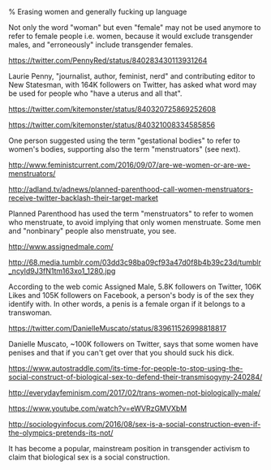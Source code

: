 % Erasing women and generally fucking up language

Not only the word "woman" but even "female" may not be used anymore to
refer to female people i.e. women, because it would exclude
transgender males, and "erroneously" include transgender females.

https://twitter.com/PennyRed/status/840283430113931264

Laurie Penny, "journalist, author, feminist, nerd" and contributing
editor to New Statesman, with 164K followers on Twitter, has asked
what word may be used for people who "have a uterus and all that".

https://twitter.com/kitemonster/status/840320725869252608

https://twitter.com/kitemonster/status/840321008334585856

One person suggested using the term "gestational bodies" to refer to
women's bodies, supporting also the term "menstruators" (see next).

http://www.feministcurrent.com/2016/09/07/are-we-women-or-are-we-menstruators/

http://adland.tv/adnews/planned-parenthood-call-women-menstruators-receive-twitter-backlash-their-target-market

Planned Parenthood has used the term "menstruators" to refer to women
who menstruate, to avoid implying that only women menstruate.  Some
men and "nonbinary" people also menstruate, you see.

http://www.assignedmale.com/

http://68.media.tumblr.com/03dd3c98ba09cf93a47d0f8b4b39c23d/tumblr_ncyld9J3fN1tm163xo1_1280.jpg

According to the web comic Assigned Male, 5.8K followers on Twitter,
106K Likes and 105K followers on Facebook, a person's body is of the
sex they identify with.  In other words, a penis is a female organ if
it belongs to a transwoman.

https://twitter.com/DanielleMuscato/status/839611526998818817

Danielle Muscato, ~100K followers on Twitter, says that some women
have penises and that if you can't get over that you should suck his
dick.

https://www.autostraddle.com/its-time-for-people-to-stop-using-the-social-construct-of-biological-sex-to-defend-their-transmisogyny-240284/

http://everydayfeminism.com/2017/02/trans-women-not-biologically-male/

https://www.youtube.com/watch?v=eWVRzGMVXbM

http://sociologyinfocus.com/2016/08/sex-is-a-social-construction-even-if-the-olympics-pretends-its-not/

It has become a popular, mainstream position in transgender activism
to claim that biological sex is a social construction.
